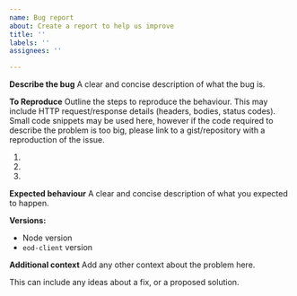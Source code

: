 ```yaml
---
name: Bug report
about: Create a report to help us improve
title: ''
labels: ''
assignees: ''

---
```


**Describe the bug**
A clear and concise description of what the bug is.

**To Reproduce**
Outline the steps to reproduce the behaviour. This may include HTTP request/response details 
(headers, bodies, status codes). Small code snippets may be used here, however if the code 
required to describe the problem is too big, please link to a gist/repository with a 
reproduction of the issue.

1. 
2. 
3. 

**Expected behaviour**
A clear and concise description of what you expected to happen.

**Versions:**
 - Node version
 - `eod-client` version

**Additional context**
Add any other context about the problem here.

This can include any ideas about a fix, or a proposed solution.
